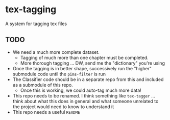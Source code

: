 # tex-tagging
A system for tagging tex files

## TODO

- We need a much more complete dataset. 
  - Tagging of much more than one chapter must be completed.
  - More thorough tagging ... DW, send me the "dictionary" you're using
- Once the tagging is in better shape, successively run the "higher" submodule code until the `pims-filter` is run
- The Classifier code should be in a separate repo from this and included as a submodule of this repo.
  - Once this is working, we could auto-tag much more data!
- This repo needs to be renamed. I think something like `tex-tagger` ... think about what this does in general and what someone unrelated to the project would need to know to understand it
- This repo needs a useful `README`
